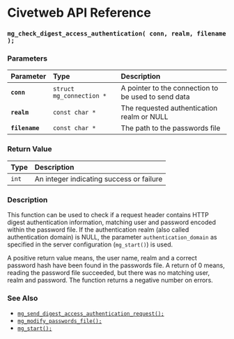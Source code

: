 # Civetweb API Reference

### `mg_check_digest_access_authentication( conn, realm, filename );`

### Parameters

| Parameter | Type | Description |
| :--- | :--- | :--- |
|**`conn`**|`struct mg_connection *`| A pointer to the connection to be used to send data |
|**`realm`**|`const char *`| The requested authentication realm or NULL |
|**`filename`**|`const char *`| The path to the passwords file |

### Return Value

| Type | Description |
| :--- | :--- |
|`int`| An integer indicating success or failure |

### Description

This function can be used to check if a request header contains HTTP digest authentication
information, matching user and password encoded within the password file.
If the authentication realm (also called authentication domain) is NULL, the parameter
`authentication_domain` as specified in the server configuration (`mg_start()`) is used.

A positive return value means, the user name, realm and a correct password hash have been
found in the passwords file.
A return of 0 means, reading the password file succeeded, but there was no matching user,
realm and password.
The function returns a negative number on errors.

### See Also

* [`mg_send_digest_access_authentication_request();`](mg_send_digest_access_authentication_request.md)
* [`mg_modify_passwords_file();`](mg_modify_passwords_file.md)
* [`mg_start();`](mg_start.md)


